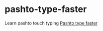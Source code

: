 # pashto-type-faster
Learn pashto touch typing
<a href="http://zahidaz.github.io/pashto-type-faster">Pashto type faster</a>
